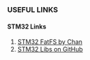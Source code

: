 ### USEFUL LINKS ###
#### STM32 Links ####
  1. [STM32 FatFS by Chan](https://stm32f4-discovery.net/2014/07/library-21-read-sd-card-fatfs-stm32f4xx-devices/)
  1. [STM32 Libs on GitHub](https://github.com/MaJerle/stm32f429)
